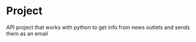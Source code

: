 # Project
API project that works with python to get info from
news outlets and sends them as an email